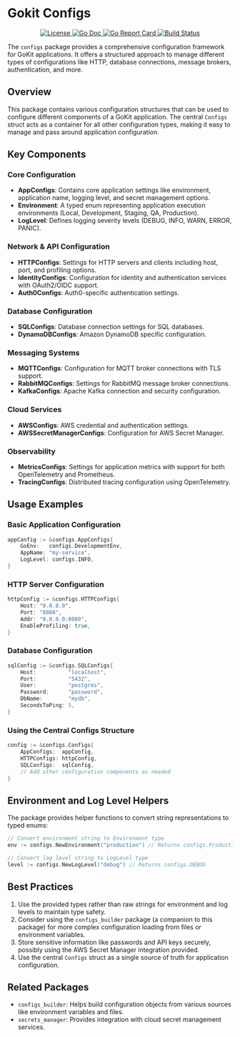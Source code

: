 # Gokit Configs

<p align="center">
  <a href="https://github.com/goxkit/configs/blob/main/LICENSE">
    <img src="https://img.shields.io/badge/License-MIT-blue.svg" alt="License">
  </a>
  <a href="https://pkg.go.dev/github.com/goxkit/configs">
    <img src="https://godoc.org/github.com/goxkit/configs?status.svg" alt="Go Doc">
  </a>
  <a href="https://goreportcard.com/report/github.com/goxkit/configs">
    <img src="https://goreportcard.com/badge/github.com/goxkit/configs" alt="Go Report Card">
  </a>
  <a href="https://github.com/goxkit/configs/actions">
    <img src="https://github.com/goxkit/configs/actions/workflows/action.yml/badge.svg?branch=main" alt="Build Status">
  </a>
</p>

The `configs` package provides a comprehensive configuration framework for GoKit applications. It offers a structured approach to manage different types of configurations like HTTP, database connections, message brokers, authentication, and more.

## Overview

This package contains various configuration structures that can be used to configure different components of a GoKit application. The central `Configs` struct acts as a container for all other configuration types, making it easy to manage and pass around application configuration.

## Key Components

### Core Configuration

- **AppConfigs**: Contains core application settings like environment, application name, logging level, and secret management options.
- **Environment**: A typed enum representing application execution environments (Local, Development, Staging, QA, Production).
- **LogLevel**: Defines logging severity levels (DEBUG, INFO, WARN, ERROR, PANIC).

### Network & API Configuration

- **HTTPConfigs**: Settings for HTTP servers and clients including host, port, and profiling options.
- **IdentityConfigs**: Configuration for identity and authentication services with OAuth2/OIDC support.
- **Auth0Configs**: Auth0-specific authentication settings.

### Database Configuration

- **SQLConfigs**: Database connection settings for SQL databases.
- **DynamoDBConfigs**: Amazon DynamoDB specific configuration.

### Messaging Systems

- **MQTTConfigs**: Configuration for MQTT broker connections with TLS support.
- **RabbitMQConfigs**: Settings for RabbitMQ message broker connections.
- **KafkaConfigs**: Apache Kafka connection and security configuration.

### Cloud Services

- **AWSConfigs**: AWS credential and authentication settings.
- **AWSSecretManagerConfigs**: Configuration for AWS Secret Manager.

### Observability

- **MetricsConfigs**: Settings for application metrics with support for both OpenTelemetry and Prometheus.
- **TracingConfigs**: Distributed tracing configuration using OpenTelemetry.

## Usage Examples

### Basic Application Configuration

```go
appConfig := &configs.AppConfigs{
    GoEnv:   configs.DevelopmentEnv,
    AppName: "my-service",
    LogLevel: configs.INFO,
}
```

### HTTP Server Configuration

```go
httpConfig := &configs.HTTPConfigs{
    Host: "0.0.0.0",
    Port: "8080",
    Addr: "0.0.0.0:8080",
    EnableProfiling: true,
}
```

### Database Configuration

```go
sqlConfig := &configs.SQLConfigs{
    Host:          "localhost",
    Port:          "5432",
    User:          "postgres",
    Password:      "password",
    DbName:        "mydb",
    SecondsToPing: 5,
}
```

### Using the Central Configs Structure

```go
config := &configs.Configs{
    AppConfigs:  appConfig,
    HTTPConfigs: httpConfig,
    SQLConfigs:  sqlConfig,
    // Add other configuration components as needed
}
```

## Environment and Log Level Helpers

The package provides helper functions to convert string representations to typed enums:

```go
// Convert environment string to Environment type
env := configs.NewEnvironment("production") // Returns configs.ProductionEnv

// Convert log level string to LogLevel type
level := configs.NewLogLevel("debug") // Returns configs.DEBUG
```

## Best Practices

1. Use the provided types rather than raw strings for environment and log levels to maintain type safety.
2. Consider using the `configs_builder` package (a companion to this package) for more complex configuration loading from files or environment variables.
3. Store sensitive information like passwords and API keys securely, possibly using the AWS Secret Manager integration provided.
4. Use the central `Configs` struct as a single source of truth for application configuration.

## Related Packages

- `configs_builder`: Helps build configuration objects from various sources like environment variables and files.
- `secrets_manager`: Provides integration with cloud secret management services.
